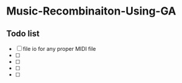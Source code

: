 # Music-Recombinaiton-Using-GA

## Todo list
- [ ] file io for any proper MIDI file
- [ ] 
- [ ] 
- [ ] 
- [ ] 
